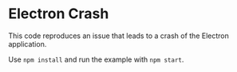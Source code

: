 # Electron Crash

This code reproduces an issue that leads to a crash of the Electron application.

Use `npm install` and run the example with `npm start`.
